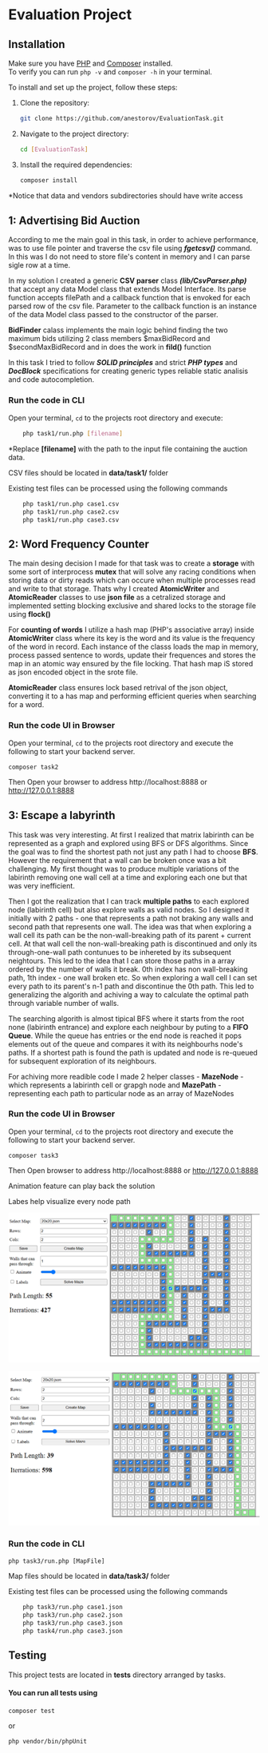 # Evaluation Project

## Installation

Make sure you have [PHP](https://www.php.net/downloads.php) and [Composer](https://getcomposer.org/) installed.  
To verify you can run `php -v` and `composer -h` in your terminal.

To install and set up the project, follow these steps:

1. Clone the repository:
    ```sh
    git clone https://github.com/anestorov/EvaluationTask.git
    ```
2. Navigate to the project directory:
    ```sh
    cd [EvaluationTask]
    ```
3. Install the required dependencies:

    ```sh
    composer install
    ```

\*Notice that data and vendors subdirectories should have write access

## 1: Advertising Bid Auction

According to me the main goal in this task, in order to achieve performance, was to use file pointer and traverse the csv file using **_fgetcsv()_** command. In this was I do not need to store file's content in memory and I can parse sigle row at a time.

In my solution I created a generic **CSV parser** class **_(lib/CsvParser.php)_** that accept any data Model class that extends Model Interface. Its parse function accepts filePath and a callback function that is envoked for each parsed row of the csv file. Parameter to the callback function is an instance of the data Model class passed to the constructor of the parser.

**BidFinder** calass implements the main logic behind finding the two maximum bids utilizing 2 class members $maxBidRecord and $secondMaxBidRecord and in does the work in **fild()** function

In this task I tried to follow **_SOLID principles_** and strict **_PHP types_** and **_DocBlock_** specifications for creating generic types reliable static analisis and code autocompletion.

### Run the code in CLI

Open your terminal, `cd` to the projects root directory and execute:

```sh
    php task1/run.php [filename]
```

\*Replace **[filename]** with the path to the input file containing the auction data.

CSV files should be located in **data/task1/** folder

Existing test files can be processed using the following commands

```
    php task1/run.php case1.csv
    php task1/run.php case2.csv
    php task1/run.php case3.csv
```

## 2: Word Frequency Counter

The main desing decision I made for that task was to create a **storage** with some sort of interprocess **mutex** that will solve any racing conditions when storing data or dirty reads which can occure when multiple processes read and write to that storage. Thats why I created **AtomicWriter** and **AtomicReader** classes to use **json file** as a cetralized storage and implemented setting blocking exclusive and shared locks to the storage file using **flock()**

For **counting of words** I utilize a hash map (PHP's associative array) inside **AtomicWriter** class where its key is the word and its value is the frequency of the word in record. Each instance of the classs loads the map in memory, process passed sentence to words, update their frequences and stores the map in an atomic way ensured by the file locking. That hash map iS stored as json encoded object in the srote file.

**AtomicReader** class ensures lock based retrival of the json object, converting it to a has map and performing efficient queries when searching for a word.
 
### Run the code UI in Browser

Open your terminal, `cd` to the projects root directory and execute the following to start your backend server.

```
composer task2
```

Then Open your browser to address http://localhost:8888 or http://127.0.0.1:8888

## 3: Escape a labyrinth

This task was very interesting. At first I realized that matrix labirinth can be represented as a graph and explored using BFS or DFS algorithms. Since the goal was to find the shortest path not just any path I had to choose **BFS**. However the requirement that a wall can be broken once was a bit challenging. My first thought was to produce multiple variations of the labirinth removing one wall cell at a time and exploring each one but that was very inefficient.  

Then I got the realization that I can track **multiple paths** to each explored node (labirinth cell) but also explore walls as valid nodes. So I designed it initially with 2 paths - one that represents a path not braking any walls and second path that represents one wall. The idea was that when exploring a wall cell its path can be the non-wall-breaking path of its parent + current cell. At that wall cell the non-wall-breaking path is discontinued and only its through-one-wall path contunues to be inhereted by its subsequent neightours. This led to the idea that I can store those paths in a array ordered by the number of walls it break. 0th index has non wall-breaking path, 1th index - one wall broken etc. So when exploring a wall cell I can set every path to its parent's n-1 path and discontinue the 0th path. This led to generalizing the algorith and achiving a way to calculate the optimal path through variable number of walls.  

The searching algorith is almost tipical BFS where it starts from the root none (labirinth entrance) and explore each neighbour by puting to a **FIFO Queue**. While the queue has entries or the end node is reached it pops elements out of the queue and compares it with its neighbourhs node's paths. If a shortest path is found the path is updated and node is re-queued for subsequent exploration of its neighbours. 

For achiving more readible code I made 2 helper classes - **MazeNode** - which represents a labirinth cell or grapgh node and **MazePath** - representing each path to particular node as an array of MazeNodes 

### Run the code UI in Browser

Open your terminal, `cd` to the projects root directory and execute the following to start your backend server.

```
composer task3
```

Then Open browser to address http://localhost:8888 or http://127.0.0.1:8888

Animation feature can play back the solution

Labes help visualize every node path

![alt text](task3/demo1.png)

![alt text](task3/demo2.png)



### Run the code in CLI

```
php task3/run.php [MapFile]
```

Map files should be located in **data/task3/** folder

Existing test files can be processed using the following commands

```
    php task3/run.php case1.json
    php task3/run.php case2.json
    php task3/run.php case3.json
    php task4/run.php case3.json
```

## Testing

This project tests are located in **tests** directory arranged by tasks.

#### You can run all tests using

```
composer test
```

or

```
php vendor/bin/phpUnit
```
